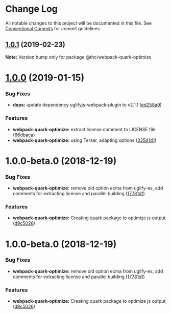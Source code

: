 # Change Log

All notable changes to this project will be documented in this file.
See [Conventional Commits](https://conventionalcommits.org) for commit guidelines.

## [1.0.1](https://github.com/thc-tools/webpack-laboratory/compare/@thc/webpack-quark-optimize@1.0.0...@thc/webpack-quark-optimize@1.0.1) (2019-02-23)

**Note:** Version bump only for package @thc/webpack-quark-optimize






# [1.0.0](https://github.com/thc-tools/webpack-laboratory/compare/@thc/webpack-quark-optimize@1.0.0-beta.0...@thc/webpack-quark-optimize@1.0.0) (2019-01-15)


### Bug Fixes

* **deps:** update dependency uglifyjs-webpack-plugin to v2.1.1 ([ed258a9](https://github.com/thc-tools/webpack-laboratory/commit/ed258a9))


### Features

* **webpack-quark-optimize:** extract license comment to LICENSE file ([66dbaca](https://github.com/thc-tools/webpack-laboratory/commit/66dbaca))
* **webpack-quark-optimize:** using Terser, adapting options ([335d1d1](https://github.com/thc-tools/webpack-laboratory/commit/335d1d1))






# 1.0.0-beta.0 (2018-12-19)


### Bug Fixes

* **webpack-quark-optimize:** remove old option ecma from uglify-es, add comments for extracting license and parallel building ([17781df](https://github.com/thc-tools/webpack-laboratory/commit/17781df))


### Features

* **webpack-quark-optimize:** Creating quark package to optimize js output ([d9c5026](https://github.com/thc-tools/webpack-laboratory/commit/d9c5026))





# 1.0.0-beta.0 (2018-12-19)


### Bug Fixes

* **webpack-quark-optimize:** remove old option ecma from uglify-es, add comments for extracting license and parallel building ([17781df](https://github.com/thc-tools/webpack-laboratory/commit/17781df))


### Features

* **webpack-quark-optimize:** Creating quark package to optimize js output ([d9c5026](https://github.com/thc-tools/webpack-laboratory/commit/d9c5026))

